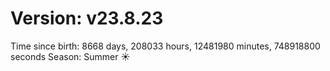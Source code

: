 # Version: v23.8.23
Time since birth: 8668 days, 208033 hours, 12481980 minutes, 748918800 seconds
Season: Summer ☀️
